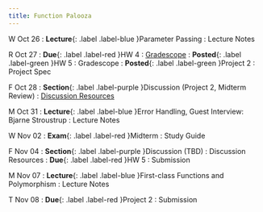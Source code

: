 ```yaml
---
title: Function Palooza
---
```


W Oct 26
: **Lecture**{: .label .label-blue }Parameter Passing
  : Lecture Notes

R Oct 27
: **Due**{: .label .label-red }HW 4
  : [Gradescope](https://www.gradescope.com/courses/444425/assignments/2368706)
: **Posted**{: .label .label-green }HW 5
  : Gradescope
: **Posted**{: .label .label-green }Project 2
  : Project Spec

F Oct 28
: **Section**{: .label .label-purple }Discussion (Project 2, Midterm Review)
  : [Discussion Resources](https://drive.google.com/drive/folders/1TBOqhuq2-JFEcW0KNkbnC6UXtpGUsATe)

M Oct 31
: **Lecture**{: .label .label-blue }Error Handling, Guest Interview: Bjarne Stroustrup
  : Lecture Notes

W Nov 02
: **Exam**{: .label .label-red }Midterm
  : Study Guide

F Nov 04
: **Section**{: .label .label-purple }Discussion (TBD)
  : Discussion Resources
: **Due**{: .label .label-red }HW 5
  : Submission

M Nov 07
: **Lecture**{: .label .label-blue }First-class Functions and Polymorphism
  : Lecture Notes

T Nov 08
: **Due**{: .label .label-red }Project 2
  : Submission
